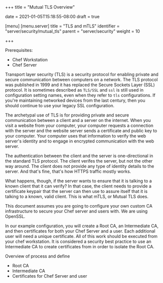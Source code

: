 +++
title = "Mutual TLS Overview"

date = 2021-01-05T15:18:55-08:00
draft = true

[menu]
  [menu.server]
    title = "TLS and mTLS"
    identifier = "server/security/mutual_tls"
    parent = "server/security"
    weight = 10

+++

Prerequisites:

- Chef Workstation
- Chef Server

Transport layer security (TLS) is a security protocol for enabling private and secure communication between computers on a network. The TLS protocol was published in 1999 and it has replaced the Secure Sockets Layer (SSL) protocol. It is sometimes described as `TLS/SSL` and `ssl` is still used in configuration setting names, even when they refer to `tls` configurations. If you're maintaining networked devices from the last century, then you should continue to use your legacy SSL configuration.

The archetypal use of TLS is for providing private and secure communication between a client and a server on the internet. When you visit a website from your computer, your computer requests a connection with the server and the website server sends a certificate and public key to your computer. Your computer uses that information to verify the web server's identity and to engage in encrypted communication with the web server.

The authentication between the client and the server is one-directional in the standard TLS protocol. The client verifes the server, but not the other way around. The client does not provide any type of identity details to the server. And that's fine, that's how HTTPS traffic mostly works.

What happens, though, if the server wants to ensure that it is talking to a known client that it can verify? In that case, the client needs to provide a certificate keypair that the server can then use to assure itself that it is talking to a known, valid client. This is what mTLS, or Mutual TLS does.

This document assumes you are going to configure your own custom CA infrastructure to secure your Chef server and users with. We are using OpenSSL.

In our example configuration, you will create a Root CA, an Intermediate CA, and then certificates for both your Chef Server and a user. Each additional user will need a unique certificate. All of this work should be executed from your chef workstation. It is considered a security best practice to use an Intermediate CA to create certificates from in order to isolate the Root CA.

Overview of process and define

* Root CA
* Intermediate CA
* Certificates for Chef Server and user
